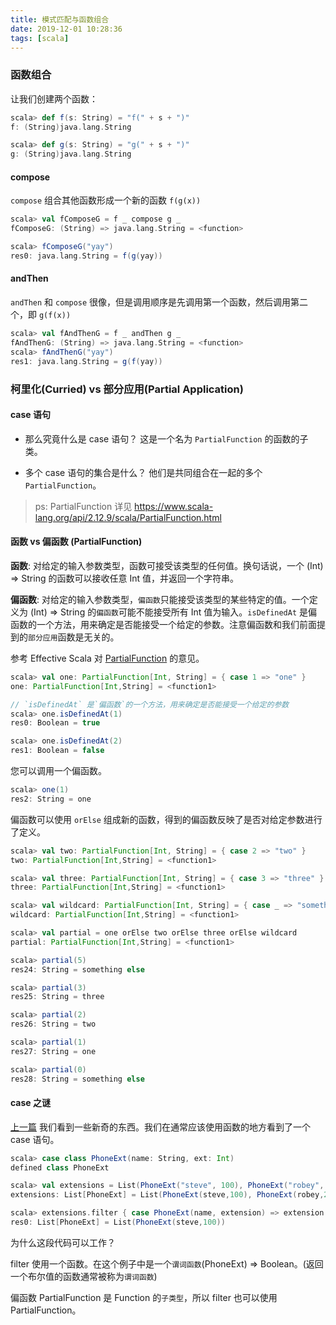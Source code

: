 ```yaml
---
title: 模式匹配与函数组合
date: 2019-12-01 10:28:36
tags: [scala]
---
```


### 函数组合
让我们创建两个函数：

```scala
scala> def f(s: String) = "f(" + s + ")"
f: (String)java.lang.String
```

```scala
scala> def g(s: String) = "g(" + s + ")"
g: (String)java.lang.String
```
#### compose
`compose` 组合其他函数形成一个新的函数 `f(g(x))`

```scala
scala> val fComposeG = f _ compose g _
fComposeG: (String) => java.lang.String = <function>
```

```scala
scala> fComposeG("yay")
res0: java.lang.String = f(g(yay))
```

#### andThen
`andThen` 和 `compose` 很像，但是调用顺序是先调用第一个函数，然后调用第二个，即 `g(f(x))`

```scala
scala> val fAndThenG = f _ andThen g _
fAndThenG: (String) => java.lang.String = <function>
scala> fAndThenG("yay")
res1: java.lang.String = g(f(yay))
```

### 柯里化(Curried) vs 部分应用(Partial Application)
#### case 语句
* 那么究竟什么是 case 语句？ 这是一个名为 `PartialFunction` 的函数的子类。

* 多个 case 语句的集合是什么？ 他们是共同组合在一起的多个 `PartialFunction`。

> ps: PartialFunction 详见 https://www.scala-lang.org/api/2.12.9/scala/PartialFunction.html

#### 函数 vs 偏函数 (PartialFunction)
**函数**: 对给定的输入参数类型，函数可接受该类型的任何值。换句话说，一个 (Int) => String 的函数可以接收任意 Int 值，并返回一个字符串。

**偏函数**: 对给定的输入参数类型，`偏函数`只能接受该类型的某些特定的值。一个定义为 (Int) => String 的`偏函数`可能不能接受所有 Int 值为输入。`isDefinedAt` 是偏函数的一个方法，用来确定是否能接受一个给定的参数。注意偏函数和我们前面提到的`部分应用`函数是无关的。

参考 Effective Scala 对 [PartialFunction](https://twitter.github.com/effectivescala/#Functional%20programming-Partial%20functions) 的意见。

```scala
scala> val one: PartialFunction[Int, String] = { case 1 => "one" }
one: PartialFunction[Int,String] = <function1>

// `isDefinedAt` 是`偏函数`的一个方法，用来确定是否能接受一个给定的参数
scala> one.isDefinedAt(1)
res0: Boolean = true

scala> one.isDefinedAt(2)
res1: Boolean = false
```

您可以调用一个偏函数。

```scala
scala> one(1)
res2: String = one
```

偏函数可以使用 `orElse` 组成新的函数，得到的偏函数反映了是否对给定参数进行了定义。

```scala
scala> val two: PartialFunction[Int, String] = { case 2 => "two" }
two: PartialFunction[Int,String] = <function1>

scala> val three: PartialFunction[Int, String] = { case 3 => "three" }
three: PartialFunction[Int,String] = <function1>

scala> val wildcard: PartialFunction[Int, String] = { case _ => "something else" }
wildcard: PartialFunction[Int,String] = <function1>

scala> val partial = one orElse two orElse three orElse wildcard
partial: PartialFunction[Int,String] = <function1>

scala> partial(5)
res24: String = something else

scala> partial(3)
res25: String = three

scala> partial(2)
res26: String = two

scala> partial(1)
res27: String = one

scala> partial(0)
res28: String = something else
```
#### case 之谜
[上一篇](/2019/12/01/scala-school-collections/#drop-amp-dropWhile) 我们看到一些新奇的东西。我们在通常应该使用函数的地方看到了一个 case 语句。

```scala
scala> case class PhoneExt(name: String, ext: Int)
defined class PhoneExt

scala> val extensions = List(PhoneExt("steve", 100), PhoneExt("robey", 200))
extensions: List[PhoneExt] = List(PhoneExt(steve,100), PhoneExt(robey,200))

scala> extensions.filter { case PhoneExt(name, extension) => extension < 200 }
res0: List[PhoneExt] = List(PhoneExt(steve,100))
```

为什么这段代码可以工作？

filter 使用一个函数。在这个例子中是一个`谓词函数`(PhoneExt) => Boolean。(返回一个布尔值的函数通常被称为`谓词函数`)

偏函数 PartialFunction 是 Function 的`子类型`，所以 filter 也可以使用 PartialFunction。
